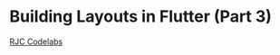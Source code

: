 # Building Layouts in Flutter (Part 3)

[RJC Codelabs](https://romanjustcodes.web.app/#/workshops "RJC Codelabs")
